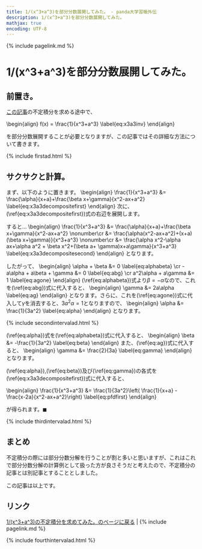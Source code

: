 ```yaml
---
title: 1/(x^3+a^3)を部分分数展開してみた。 - panda大学習帳外伝
description: 1/(x^3+a^3)を部分分数展開してみた。
mathjax: true
encoding: UTF-8
---
```

{% include pagelink.md %}

# 1/(x^3+a^3)を部分分数展開してみた。

## 前置き。

[この記事](https://pandanote.info/?p=5020)の不定積分を求める途中で、

\begin{align}
f(x) = \frac{1}{x^3+a^3} \label{eq:x3a3inv}
\end{align}

を部分分数展開することが必要となりますが、この記事ではその詳細な方法について書きます。

{% include firstad.html %}

## サクサクと計算。

まず、以下のように置きます。
\begin{align}
\frac{1}{x^3+a^3} &= \frac{\alpha}{x+a}+\frac{\beta x+\gamma}{x^2-ax+a^2} \label{eq:x3a3decompositefirst}
\end{align}
次に、(\ref{eq:x3a3decompositefirst})式の右辺を展開します。

すると…
\begin{align}
  \frac{1}{x^3+a^3} &= \frac{\alpha}{x+a}+\frac{\beta x+\gamma}{x^2-ax+a^2} \nonumber\cr
  &= \frac{\alpha(x^2-ax+a^2)+(x+a)(\beta x+\gamma)}{x^3+a^3} \nonumber\cr
&= \frac{\alpha x^2-\alpha ax+\alpha a^2 + \beta x^2+(\beta a+ \gamma)x+a\gamma}{x^3+a^3} \label{eq:x3a3decompositesecond}
\end{align}
となります。

したがって、
\begin{align}
  \alpha + \beta &= 0 \label{eq:alphabeta} \cr
  -a\alpha + a\beta + \gamma &= 0 \label{eq:abg} \cr
  a^2\alpha + a\gamma &= 1 \label{eq:agone}
\end{align}
(\ref{eq:alphabeta})式より$\beta = -\alpha$なので、これを(\ref{eq:abg})式に代入すると、
\begin{align}
  \gamma &= 2a\alpha \label{eq:ag}
\end{align}
となります。さらに、これを(\ref{eq:agone})式に代入して$\gamma$を消去すると、$3a^2\alpha = 1$となりますので、
\begin{align}
  \alpha &= \frac{1}{3a^2} \label{eq:alpha}
\end{align}
となります。

{% include secondintervalad.html %}

(\ref{eq:alpha})式を(\ref{eq:alphabeta})式に代入すると、
\begin{align}
  \beta &= -\frac{1}{3a^2} \label{eq:beta}
\end{align}
また、(\ref{eq:ag})式に代入すると、
\begin{align}
  \gamma &= \frac{2}{3a} \label{eq:gamma}
\end{align}
となります。

(\ref{eq:alpha}),(\ref{eq:beta})及び(\ref{eq:gamma})の各式を(\ref{eq:x3a3decompositefirst})式に代入すると、

\begin{align}
\frac{1}{x^3+a^3} &= \frac{1}{3a^2}\left( \frac{1}{x+a} - \frac{x-2a}{x^2-ax+a^2}\right) \label{eq:pfdfirst}
\end{align}

が得られます。$\blacksquare$

{% include thirdintervalad.html %}

## まとめ
不定積分の際には部分分数分解を行うことが割と多いと思いますが、これはこれで部分分数分解の計算例として扱った方が良さそうだと考えたので、不定積分の記事とは別記事とすることとしました。

この記事は以上です。

## リンク
[1/(x^3+a^3)の不定積分を求めてみた。のページに戻る](https://pandanote.info/?p=5020) \| {% include pagelink.md %}

{% include fourthintervalad.html %}


